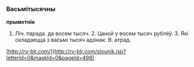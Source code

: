 ### Васьмітысячны
**прыметнік**

1. Ліч. парада. да восем тысяч. 2. Цаной у восем тысяч рублёў. 3. Які складаецца з васьмі тысяч адзінак. В. атрад.

<a rel="author">[http://rv-blr.com/](http://rv-blr.com/slounik.jsp?letterId=0&maskId=0&pageId=498)</a>
